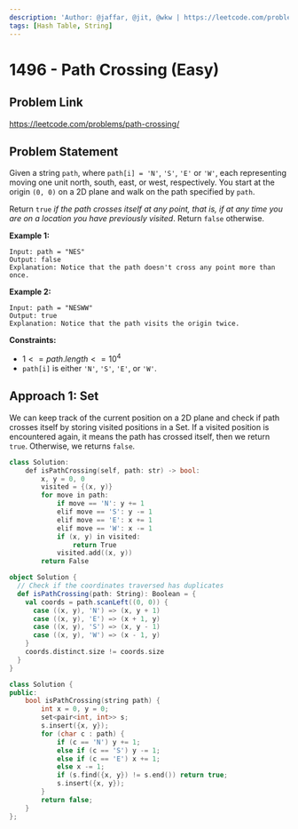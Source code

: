 ```yaml
---
description: 'Author: @jaffar, @jit, @wkw | https://leetcode.com/problems/path-crossing/'
tags: [Hash Table, String]
---
```


# 1496 - Path Crossing (Easy)

## Problem Link

https://leetcode.com/problems/path-crossing/

## Problem Statement

Given a string `path`, where `path[i] = 'N'`, `'S'`, `'E'` or `'W'`, each representing moving one unit north, south, east, or west, respectively. You start at the origin `(0, 0)` on a 2D plane and walk on the path specified by `path`.

Return `true` _if the path crosses itself at any point, that is, if at any time you are on a location you have previously visited_. Return `false` otherwise.

**Example 1:**

```
Input: path = "NES"
Output: false
Explanation: Notice that the path doesn't cross any point more than once.
```

**Example 2:**

```
Input: path = "NESWW"
Output: true
Explanation: Notice that the path visits the origin twice.
```

**Constraints:**

- $1 <= path.length <= 10^4$
- `path[i]` is either `'N'`, `'S'`, `'E'`, or `'W'`.

## Approach 1: Set

We can keep track of the current position on a 2D plane and check if path crosses itself by storing visited positions in a Set. If a visited position is encountered again, it means the path has crossed itself, then we return `true`. Otherwise, we returns `false`.

<Tabs>
<TabItem value="py" label="Python">
<SolutionAuthor name="@jaffar"/>

```cpp
class Solution:
    def isPathCrossing(self, path: str) -> bool:
        x, y = 0, 0
        visited = {(x, y)}
        for move in path:
            if move == 'N': y += 1
            elif move == 'S': y -= 1
            elif move == 'E': x += 1
            elif move == 'W': x -= 1
            if (x, y) in visited:
                return True
            visited.add((x, y))
        return False
```

</TabItem>

<TabItem value="scala" label="Scala">
<SolutionAuthor name="@jit"/>

```scala
object Solution {
  // Check if the coordinates traversed has duplicates
  def isPathCrossing(path: String): Boolean = {
    val coords = path.scanLeft((0, 0)) {
      case ((x, y), 'N') => (x, y + 1)
      case ((x, y), 'E') => (x + 1, y)
      case ((x, y), 'S') => (x, y - 1)
      case ((x, y), 'W') => (x - 1, y)
    }
    coords.distinct.size != coords.size
  }
}
```

</TabItem>

<TabItem value="cpp" label="C++">
<SolutionAuthor name="@wkw"/>

```cpp
class Solution {
public:
    bool isPathCrossing(string path) {
        int x = 0, y = 0;
        set<pair<int, int>> s;
        s.insert({x, y});
        for (char c : path) {
            if (c == 'N') y += 1;
            else if (c == 'S') y -= 1;
            else if (c == 'E') x += 1;
            else x -= 1;
            if (s.find({x, y}) != s.end()) return true;
            s.insert({x, y});
        }
        return false;
    }
};
```

</TabItem>
</Tabs>
